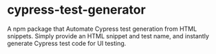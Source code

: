 # cypress-test-generator
A npm package that Automate Cypress test generation from HTML snippets. Simply provide an HTML snippet and test name, and instantly generate Cypress test code for UI testing.
